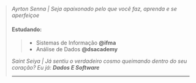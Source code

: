 > *Ayrton Senna | Seja apaixonado pelo que você faz, aprenda e se aperfeiçoe*
>
> #### Estudando:
>> * Sistemas de Informação **@ifma** <br />
>> * Análise de Dados **@dsacademy** <br />
>
> *Saint Seiya | Já sentiu o verdadeiro cosmo queimando dentro do seu coração? Eu já: **Dados E Software***
>
> ---
<!-- 
> #### Interesses:
> > * R, Python e SQL para Data Analysis e Data Science <br />
> > * Javascript para Front-end de aplicações analíticas <br />

<p align="center">
    <img height="50" src="https://upload.wikimedia.org/wikipedia/commons/thumb/9/99/Unofficial_JavaScript_logo_2.svg/2048px-Unofficial_JavaScript_logo_2.svg.png">
    &nbsp;&nbsp;&nbsp;&nbsp;&nbsp;&nbsp;&nbsp;&nbsp;&nbsp;&nbsp;&nbsp;&nbsp;&nbsp;
    <img height="50" src="https://upload.wikimedia.org/wikipedia/commons/thumb/0/0a/Python.svg/768px-Python.svg.png">
    &nbsp;&nbsp;&nbsp;&nbsp;&nbsp;&nbsp;&nbsp;&nbsp;&nbsp;&nbsp;&nbsp;&nbsp;&nbsp;
    <img height="50" src="https://upload.wikimedia.org/wikipedia/commons/thumb/1/1b/R_logo.svg/1200px-R_logo.svg.png">
    &nbsp;&nbsp;&nbsp;&nbsp;&nbsp;&nbsp;&nbsp;&nbsp;&nbsp;&nbsp;&nbsp;&nbsp;&nbsp;
</p>

-->
